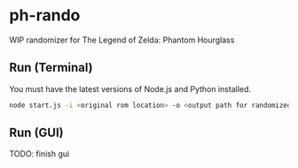 # ph-rando

WIP randomizer for The Legend of Zelda: Phantom Hourglass

## Run (Terminal)
You must have the latest versions of Node.js and Python installed.

```sh
node start.js -i <original rom location> -o <output path for randomized rom>
```

## Run (GUI)

TODO: finish gui

